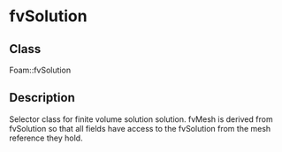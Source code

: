 # fvSolution 
## Class
Foam::fvSolution

## Description
Selector class for finite volume solution solution.
fvMesh is derived from fvSolution so that all fields have access to the
fvSolution from the mesh reference they hold.

